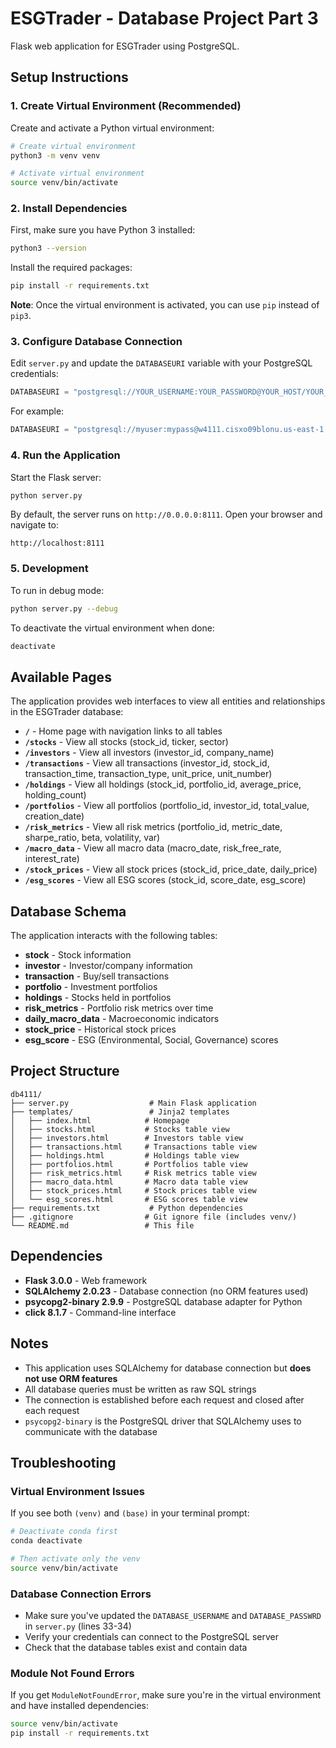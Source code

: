 # ESGTrader - Database Project Part 3

Flask web application for ESGTrader using PostgreSQL.

## Setup Instructions

### 1. Create Virtual Environment (Recommended)

Create and activate a Python virtual environment:
```bash
# Create virtual environment
python3 -m venv venv

# Activate virtual environment
source venv/bin/activate
```

### 2. Install Dependencies

First, make sure you have Python 3 installed:
```bash
python3 --version
```

Install the required packages:
```bash
pip install -r requirements.txt
```

**Note**: Once the virtual environment is activated, you can use `pip` instead of `pip3`.

### 3. Configure Database Connection

Edit `server.py` and update the `DATABASEURI` variable with your PostgreSQL credentials:

```python
DATABASEURI = "postgresql://YOUR_USERNAME:YOUR_PASSWORD@YOUR_HOST/YOUR_DATABASE"
```

For example:
```python
DATABASEURI = "postgresql://myuser:mypass@w4111.cisxo09blonu.us-east-1.rds.amazonaws.com/proj1part2"
```

### 4. Run the Application

Start the Flask server:
```bash
python server.py
```

By default, the server runs on `http://0.0.0.0:8111`. Open your browser and navigate to:
```
http://localhost:8111
```

### 5. Development

To run in debug mode:
```bash
python server.py --debug
```

To deactivate the virtual environment when done:
```bash
deactivate
```

## Available Pages

The application provides web interfaces to view all entities and relationships in the ESGTrader database:

- **`/`** - Home page with navigation links to all tables
- **`/stocks`** - View all stocks (stock_id, ticker, sector)
- **`/investors`** - View all investors (investor_id, company_name)
- **`/transactions`** - View all transactions (investor_id, stock_id, transaction_time, transaction_type, unit_price, unit_number)
- **`/holdings`** - View all holdings (stock_id, portfolio_id, average_price, holding_count)
- **`/portfolios`** - View all portfolios (portfolio_id, investor_id, total_value, creation_date)
- **`/risk_metrics`** - View all risk metrics (portfolio_id, metric_date, sharpe_ratio, beta, volatility, var)
- **`/macro_data`** - View all macro data (macro_date, risk_free_rate, interest_rate)
- **`/stock_prices`** - View all stock prices (stock_id, price_date, daily_price)
- **`/esg_scores`** - View all ESG scores (stock_id, score_date, esg_score)

## Database Schema

The application interacts with the following tables:
- **stock** - Stock information
- **investor** - Investor/company information
- **transaction** - Buy/sell transactions
- **portfolio** - Investment portfolios
- **holdings** - Stocks held in portfolios
- **risk_metrics** - Portfolio risk metrics over time
- **daily_macro_data** - Macroeconomic indicators
- **stock_price** - Historical stock prices
- **esg_score** - ESG (Environmental, Social, Governance) scores

## Project Structure

```
db4111/
├── server.py                  # Main Flask application
├── templates/                 # Jinja2 templates
│   ├── index.html            # Homepage
│   ├── stocks.html           # Stocks table view
│   ├── investors.html        # Investors table view
│   ├── transactions.html     # Transactions table view
│   ├── holdings.html         # Holdings table view
│   ├── portfolios.html       # Portfolios table view
│   ├── risk_metrics.html     # Risk metrics table view
│   ├── macro_data.html       # Macro data table view
│   ├── stock_prices.html     # Stock prices table view
│   └── esg_scores.html       # ESG scores table view
├── requirements.txt           # Python dependencies
├── .gitignore                # Git ignore file (includes venv/)
└── README.md                 # This file
```

## Dependencies

- **Flask 3.0.0** - Web framework
- **SQLAlchemy 2.0.23** - Database connection (no ORM features used)
- **psycopg2-binary 2.9.9** - PostgreSQL database adapter for Python
- **click 8.1.7** - Command-line interface

## Notes

- This application uses SQLAlchemy for database connection but **does not use ORM features**
- All database queries must be written as raw SQL strings
- The connection is established before each request and closed after each request
- `psycopg2-binary` is the PostgreSQL driver that SQLAlchemy uses to communicate with the database

## Troubleshooting

### Virtual Environment Issues
If you see both `(venv)` and `(base)` in your terminal prompt:
```bash
# Deactivate conda first
conda deactivate

# Then activate only the venv
source venv/bin/activate
```

### Database Connection Errors
- Make sure you've updated the `DATABASE_USERNAME` and `DATABASE_PASSWRD` in `server.py` (lines 33-34)
- Verify your credentials can connect to the PostgreSQL server
- Check that the database tables exist and contain data

### Module Not Found Errors
If you get `ModuleNotFoundError`, make sure you're in the virtual environment and have installed dependencies:
```bash
source venv/bin/activate
pip install -r requirements.txt
```
